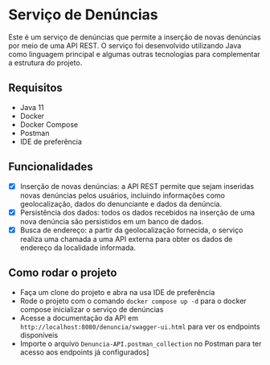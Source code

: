 # Serviço de Denúncias

Este é um serviço de denúncias que permite a inserção de novas denúncias por meio de uma API REST. O serviço foi desenvolvido utilizando Java como linguagem principal e algumas outras tecnologias para complementar a estrutura do projeto.

## Requisitos

- Java 11
- Docker
- Docker Compose
- Postman
- IDE de preferência

## Funcionalidades

- [x] Inserção de novas denúncias: a API REST permite que sejam inseridas novas denúncias pelos usuários, incluindo informações como geolocalização, dados do denunciante e dados da denúncia.
- [x] Persistência dos dados: todos os dados recebidos na inserção de uma nova denúncia são persistidos em um banco de dados.
- [x] Busca de endereço: a partir da geolocalização fornecida, o serviço realiza uma chamada a uma API externa para obter os dados de endereço da localidade informada.

## Como rodar o projeto

- Faça um clone do projeto e abra na usa IDE de preferência
- Rode o projeto com o comando `docker compose up -d` para o docker compose inicializar o serviço de denúncias
- Acesse a documentação da API em `http://localhost:8080/denuncia/swagger-ui.html` para ver os endpoints disponíveis
- Importe o arquivo `Denuncia-API.postman_collection` no Postman para ter acesso aos endpoints já configurados]
